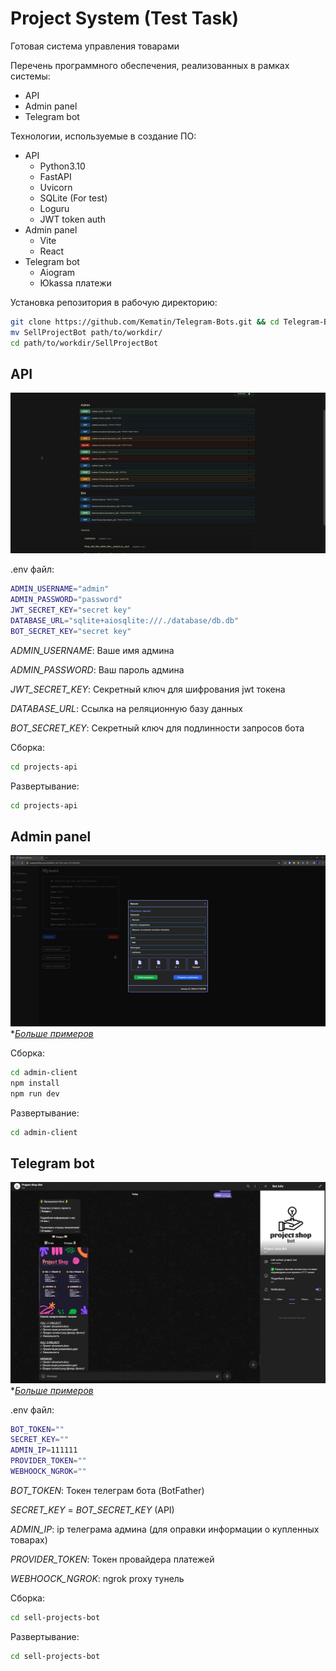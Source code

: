 # Project System (Test Task)

Готовая система управления товарами

Перечень программного обеспечения, реализованных в рамках системы:
- API
- Admin panel
- Telegram bot

Технологии, используемые в создание ПО:
- API
    - Python3.10
    - FastAPI
    - Uvicorn
    - SQLite (For test)
    - Loguru
    - JWT token auth
- Admin panel
    - Vite
    - React
- Telegram bot
    - Aiogram
    - Юkassa платежи

Установка репозитория в рабочую директорию:
```bash
git clone https://github.com/Kematin/Telegram-Bots.git && cd Telegram-Bots
mv SellProjectBot path/to/workdir/
cd path/to/workdir/SellProjectBot
```

## API
![API image](imgs/api/api.png)

.env файл:
```bash
ADMIN_USERNAME="admin"
ADMIN_PASSWORD="password"
JWT_SECRET_KEY="secret key"
DATABASE_URL="sqlite+aiosqlite:///./database/db.db"
BOT_SECRET_KEY="secret key"
```
*ADMIN_USERNAME*: Ваше имя админа

*ADMIN_PASSWORD*: Ваш пароль админа

*JWT_SECRET_KEY*: Секретный ключ для шифрования jwt токена

*DATABASE_URL*: Ссылка на реляционную базу данных

*BOT_SECRET_KEY*: Секретный ключ для подлинности запросов бота

Сборка:
```bash
cd projects-api
```

Развертывание:
```bash
cd projects-api
```

## Admin panel
![Admin panel image](imgs/admin/admin2.png)
*_[Больше примеров](imgs/admin/)_

Сборка:
```bash
cd admin-client
npm install
npm run dev
```

Развертывание:
```bash
cd admin-client
```

## Telegram bot
![Telegram bot image](imgs/bot/bot1.png)
*_[Больше примеров](imgs/bot/)_

.env файл:
```bash
BOT_TOKEN=""
SECRET_KEY=""
ADMIN_IP=111111
PROVIDER_TOKEN=""
WEBHOOCK_NGROK=""
```
*BOT_TOKEN*: Токен телеграм бота (BotFather)

*SECRET_KEY* = *BOT_SECRET_KEY* (API)

*ADMIN_IP*: ip телеграма админа (для оправки информации о купленных товарах)

*PROVIDER_TOKEN*: Токен провайдера платежей

*WEBHOOCK_NGROK*: ngrok proxy тунель

Сборка:
```bash
cd sell-projects-bot
```

Развертывание:
```bash
cd sell-projects-bot
```
